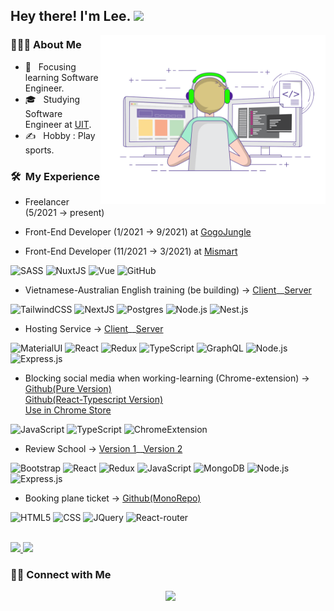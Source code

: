 <h2> Hey there! I'm Lee. <img src="https://github.com/souvikguria98/souvikguria98/blob/master/Hi.gif" width="25"></h2>
<img align="right" alt="GIF" src="https://raw.githubusercontent.com/devSouvik/devSouvik/master/gif3.gif" width="360"/>

<h3> 👨🏻‍💻 About Me </h3>

- 🔭 &nbsp; Focusing learning Software Engineer.
- 🎓 &nbsp; Studying Software Engineer at <a href="https://www.uit.edu.vn/">UIT</a>.
- ✍️ &nbsp; Hobby : Play sports.

<h3> 🛠 &nbsp;My Experience</h3>

- Freelancer (5/2021 -> present)<br>

- Front-End Developer (1/2021 -> 9/2021) at <a href="https://www.gogojungle.co.jp/">GogoJungle</a>

- Front-End Developer (11/2021 -> 3/2021) at <a href="https://dronehub.mismart.ai/">Mismart</a>

![SASS](https://img.shields.io/badge/-SASS-e535ab?style=flat&logo=sass&logoColor=white)
![NuxtJS](https://img.shields.io/badge/-NuxtJS-F1502F?style=flat&logo=nuxt.js&logoColor=white)
![Vue](https://img.shields.io/badge/-Vue-333333?style=flat&logo=vue.js)
![GitHub](https://img.shields.io/badge/-GitHub-333333?style=flat&logo=github)

- Vietnamese-Australian English training (be building) -> <a href="https://github.com/MinhNguyenLe/TrungTamTiengAnh-NextJS">Client</a>\_\_<a href="https://github.com/MinhNguyenLe/MariaDB_TrungTamTiengAnh">Server</a>

![TailwindCSS](https://img.shields.io/badge/-TailwindCSS-e535ab?style=flat&logo=tailwindcss&logoColor=white)
![NextJS](https://img.shields.io/badge/-NextJS-F1502F?style=flat&logo=next.js)
![Postgres](https://img.shields.io/badge/-Postgres-4DB33D?style=flat&logo=postgresql)
![Node.js](https://img.shields.io/badge/-Node.js-333333?style=flat&logo=node.js)
![Nest.js](https://img.shields.io/badge/-Nest.js-333333?style=flat&logo=nestjs)

- Hosting Service -> <a href="https://github.com/MinhNguyenLe/Web-HostingService-TypeScript">Client</a>\_\_<a href="https://github.com/MinhNguyenLe/Web-HostingService-GraphQL">Server</a>

![MaterialUI](https://img.shields.io/badge/-Material%20UI-e535ab?style=flat&logo=material-ui)
![React](https://img.shields.io/badge/-React-333333?style=flat&logo=react)
![Redux](https://img.shields.io/badge/-Redux-333333?style=flat&logo=redux)
![TypeScript](https://img.shields.io/badge/-TypeScript-333333?style=flat&logo=typescript)
![GraphQL](https://img.shields.io/badge/-GraphQL-4DB33D?style=flat&logo=graphql)
![Node.js](https://img.shields.io/badge/-Node.js-333333?style=flat&logo=node.js)
![Express.js](https://img.shields.io/badge/-Express.js-333333?style=flat&logo=Express)

- Blocking social media when working-learning (Chrome-extension) -> <a href="https://github.com/MinhNguyenLe/lasDog-Pure-version">Github(Pure Version)</a><br><a href="https://github.com/MinhNguyenLe/lasDog-React-Typescript-version">Github(React-Typescript Version)</a><br><a href="https://chrome.google.com/webstore/detail/lasdog/hinbclillmmbhhbjckojodnhgffmmcii?utm_source=www.extension.today">Use in Chrome Store</a>

![JavaScript](https://img.shields.io/badge/-JavaScript-333333?style=flat&logo=javascript)
![TypeScript](https://img.shields.io/badge/-TypeScript-333333?style=flat&logo=typescript)
![ChromeExtension](https://img.shields.io/badge/-Chrome%20Extension-F1502F?style=flat&logo=chrome)

- Review School -> <a href="https://github.com/MinhNguyenLe/app-review-reactjs">Version 1</a>\_\_<a href="https://github.com/MinhNguyenLe/AppReviewSchool_useMERN">Version 2</a>

![Bootstrap](https://img.shields.io/badge/-Bootstrap-e535ab?style=flat&logo=bootstrap&logoColor=ffffff)
![React](https://img.shields.io/badge/-React-333333?style=flat&logo=react)
![Redux](https://img.shields.io/badge/-Redux-333333?style=flat&logo=redux)
![JavaScript](https://img.shields.io/badge/-JavaScript-333333?style=flat&logo=javascript)
![MongoDB](https://img.shields.io/badge/-MongoDB-4DB33D?style=flat&logo=mongodb&logoColor=FFFFFF)
![Node.js](https://img.shields.io/badge/-Node.js-333333?style=flat&logo=node.js)
![Express.js](https://img.shields.io/badge/-Express.js-333333?style=flat&logo=Express)

- Booking plane ticket -> <a href="https://github.com/MinhNguyenLe/app-review-reactjs">Github(MonoRepo)</a>

![HTML5](https://img.shields.io/badge/-HTML5-333333?style=flat&logo=HTML5)
![CSS](https://img.shields.io/badge/-CSS-333333?style=flat&logo=CSS3&logoColor=1572B6)
![JQuery](https://img.shields.io/badge/-JQuery-333333?style=flat&logo=jquery)
![React-router](https://img.shields.io/badge/-React%20Router-333333?style=flat&logo=react)

  <!-- ![Python](https://img.shields.io/badge/-Python-333333?style=flat&logo=python)
  ![Java](https://img.shields.io/badge/-Java-333333?style=flat&logo=Java&logoColor=007396)
  ![C++](https://img.shields.io/badge/-C++-333333?style=flat&logo=C%2B%2B&logoColor=00599C)
  ![R (Statistics)](https://img.shields.io/badge/-R-333333?style=flat&logo=R&logoColor=276DC3) 
![MySQL](https://img.shields.io/badge/-MySQL-333333?style=flat&logo=mysql) 
  ![Git](https://img.shields.io/badge/-Git-333333?style=flat&logo=git)
  ![GitHub](https://img.shields.io/badge/-GitHub-333333?style=flat&logo=github)
  ![Markdown](https://img.shields.io/badge/-Markdown-333333?style=flat&logo=markdown)
  ![Visual Studio Code](https://img.shields.io/badge/-Visual%20Studio%20Code-333333?style=flat&logo=visual-studio-code&logoColor=007ACC)
  ![RStudio](https://img.shields.io/badge/-RStudio-333333?style=flat&logo=rstudio)
  ![Eclipse](https://img.shields.io/badge/-Eclipse-333333?style=flat&logo=eclipse-ide&logoColor=2C2255)
  ![Illustrator](https://img.shields.io/badge/-Illustrator-333333?style=flat&logo=adobe-illustrator)
  ![Photoshop](https://img.shields.io/badge/-Photoshop-333333?style=flat&logo=adobe-photoshop)
  ![InDesign](https://img.shields.io/badge/-InDesign-333333?style=flat&logo=adobe-indesign) -->

<br/>

<a href="https://github.com/MinhNguyenLe">
  <img height="180em" src="https://github-readme-stats.vercel.app/api?username=MinhNguyenLe&theme=buefy&show_icons=true" />
  <img height="180em" src="https://github-readme-stats.vercel.app/api/top-langs/?username=MinhNguyenLe&theme=buefy&layout=compact" />
</a>

<br/>

<h3> 🤝🏻 Connect with Me </h3>

<p align="center">
<!-- &nbsp; <a href="https://twitter.com/_souvik_guria" target="_blank" rel="noopener noreferrer"><img src="https://img.icons8.com/plasticine/100/000000/twitter.png" width="50" /></a>  
&nbsp; <a href="https://www.instagram.com/the_caffeine__addict/" target="_blank" rel="noopener noreferrer"><img src="https://img.icons8.com/plasticine/100/000000/instagram-new.png" width="50" /></a>   -->
&nbsp; <a href="https://www.linkedin.com/in/minhlee2k/" target="_blank" rel="noopener noreferrer"><img src="https://img.icons8.com/plasticine/100/000000/linkedin.png" width="50" /></a>
<!-- &nbsp; <a href="mailto:souvikguria98@gmail.com" target="_blank" rel="noopener noreferrer"><img src="https://img.icons8.com/plasticine/100/000000/gmail.png"  width="50" /></a>
</p> -->
